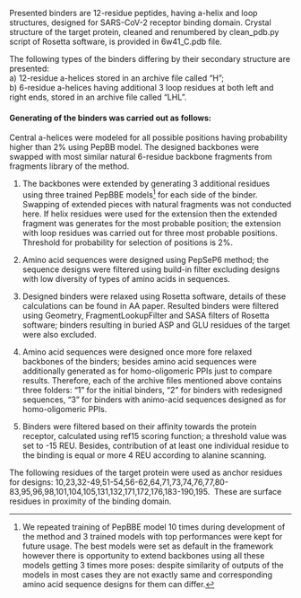 Presented binders are 12-residue peptides, having a-helix and loop structures,  designed for SARS-CoV-2 receptor binding domain. Crystal structure of the target protein, cleaned and renumbered by clean_pdb.py script of Rosetta software, is provided in 6w41_C.pdb file.

The following types of the binders differing by their secondary structure are presented:  
a) 12-residue a-helices stored in an archive file called “H”;  
b) 6-residue a-helices having additional 3 loop residues at both left and right ends, stored in an archive file called “LHL”.  

#### Generating of the binders was carried out as follows:  
Central a-helices were modeled for all possible positions having probability higher than 2% using PepBB model. The designed backbones were swapped with most similar natural 6-residue backbone fragments from fragments library of the method.

1. The backbones were extended by generating 3 additional residues using three trained PepBBE models[^1] for each side of the binder.  Swapping of extended pieces with natural fragments was not conducted here. If helix residues were used for the extension then the extended fragment was generates for the most probable position; the extension with loop residues was carried out for  three most probable positions. Threshold for probability for selection of positions is 2%. 
[^1]: We repeated training of PepBBE model 10 times during development of the method and 3 trained models with top performances were kept for future usage. The best models were set as default in the framework however there is opportunity to extend backbones using all these models getting 3 times more poses: despite similarity of outputs of the models in most cases they are not exactly same and corresponding amino acid sequence designs for them can differ. 

2. Amino acid sequences were designed  using PepSeP6 method; the sequence designs were filtered using build-in filter excluding designs with low diversity of types of amino acids in sequences.

3. Designed binders  were relaxed using Rosetta software, details of these calculations can be found in AA paper. Resulted binders were filtered using Geometry, FragmentLookupFilter and SASA filters of Rosetta software; binders resulting in buried ASP and GLU residues  of the target were also excluded.

4. Amino acid sequences were designed once more fore relaxed backbones of the binders; besides amino acid sequences were additionally generated as for homo-oligomeric PPIs just to compare results.
Therefore, each of the archive files mentioned above contains three folders: “1” for the initial binders, “2” for binders with redesigned sequences, “3” for binders with animo-acid sequences designed as for homo-oligomeric PPIs.

5. Binders were filtered based on their affinity towards the protein receptor, calculated using ref15 scoring function; a threshold value was set to -15 REU. Besides, contribution of at least one individual residue to the binding is equal or more 4 REU according to alanine scanning.

The following residues of the target protein were used as anchor residues for designs: 10,23,32-49,51-54,56-62,64,71,73,74,76,77,80-83,95,96,98,101,104,105,131,132,171,172,176,183-190,195.  These are surface residues in proximity of the binding domain.
